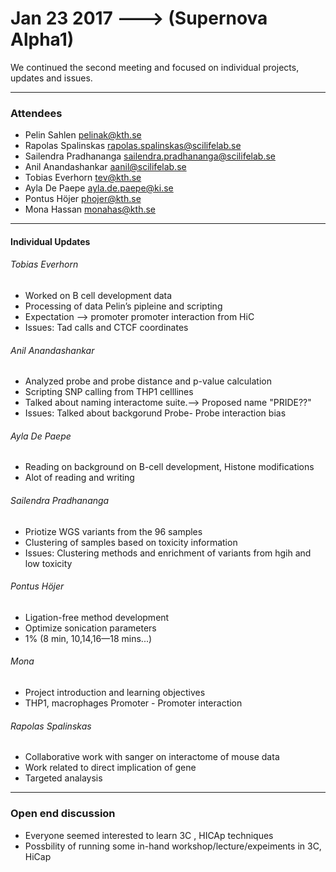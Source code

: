 # Jan 23 2017 ---> (Supernova Alpha1)


We continued the second meeting and focused on individual projects, updates and issues.

___


### Attendees
* Pelin Sahlen pelinak@kth.se
* Rapolas Spalinskas rapolas.spalinskas@scilifelab.se
* Sailendra Pradhananga sailendra.pradhananga@scilifelab.se
* Anil Anandashankar aanil@scilifelab.se
* Tobias Everhorn tev@kth.se
* Ayla De Paepe ayla.de.paepe@ki.se
* Pontus Höjer phojer@kth.se
* Mona Hassan monahas@kth.se
  
___

#### Individual Updates

###### Tobias Everhorn

 * Worked on B cell development data
 * Processing of data Pelin’s pipleine and scripting 
 * Expectation —> promoter promoter interaction from HiC
 * Issues: Tad calls and CTCF coordinates 

###### Anil Anandashankar

* Analyzed probe and probe distance and p-value calculation
* Scripting SNP calling from THP1 celllines
* Talked about naming interactome suite.--> Proposed name "PRIDE??"
* Issues: Talked about backgorund Probe- Probe interaction bias 

###### Ayla De Paepe

* Reading on background on B-cell development, Histone modifications
* Alot of reading and writing

###### Sailendra Pradhananga

* Priotize WGS variants from the 96 samples
* Clustering of samples based on toxicity information
* Issues: Clustering methods and enrichment of variants from hgih and low toxicity 

###### Pontus Höjer

* Ligation-free method development
* Optimize sonication parameters 
* 1% (8 min, 10,14,16—18 mins...)

###### Mona 

*  Project introduction and learning objectives
*  THP1, macrophages Promoter - Promoter interaction

###### Rapolas Spalinskas

*  Collaborative work with sanger on interactome of mouse data 
*  Work related to direct implication of gene
*  Targeted analaysis 
___

### Open end discussion 
 
 *  Everyone seemed interested to learn 3C , HICAp techniques
 *  Possbility of running some in-hand workshop/lecture/expeiments in 3C, HiCap


